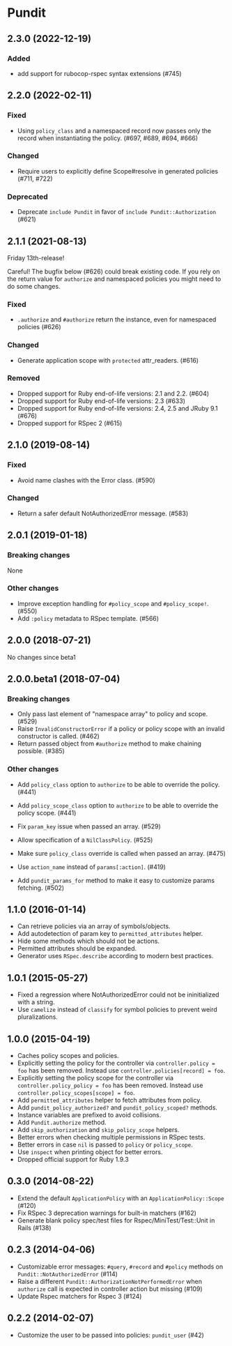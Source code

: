 # Pundit

## 2.3.0 (2022-12-19)

### Added

- add support for rubocop-rspec syntax extensions (#745)

## 2.2.0 (2022-02-11)

### Fixed

- Using `policy_class` and a namespaced record now passes only the record when instantiating the policy. (#697, #689, #694, #666)

### Changed

- Require users to explicitly define Scope#resolve in generated policies (#711, #722)

### Deprecated

- Deprecate `include Pundit` in favor of `include Pundit::Authorization` (#621)

## 2.1.1 (2021-08-13)

Friday 13th-release!

Careful! The bugfix below (#626) could break existing code. If you rely on the
return value for `authorize` and namespaced policies you might need to do some
changes.

### Fixed

- `.authorize` and `#authorize` return the instance, even for namespaced
  policies (#626)

### Changed

- Generate application scope with `protected` attr_readers. (#616)

### Removed

- Dropped support for Ruby end-of-life versions: 2.1 and 2.2. (#604)
- Dropped support for Ruby end-of-life versions: 2.3 (#633)
- Dropped support for Ruby end-of-life versions: 2.4, 2.5 and JRuby 9.1 (#676)
- Dropped support for RSpec 2 (#615)

## 2.1.0 (2019-08-14)

### Fixed

- Avoid name clashes with the Error class. (#590)

### Changed

- Return a safer default NotAuthorizedError message. (#583)

## 2.0.1 (2019-01-18)

### Breaking changes

None

### Other changes

- Improve exception handling for `#policy_scope` and `#policy_scope!`. (#550)
- Add `:policy` metadata to RSpec template. (#566)

## 2.0.0 (2018-07-21)

No changes since beta1

## 2.0.0.beta1 (2018-07-04)

### Breaking changes

- Only pass last element of "namespace array" to policy and scope. (#529)
- Raise `InvalidConstructorError` if a policy or policy scope with an invalid constructor is called. (#462)
- Return passed object from `#authorize` method to make chaining possible. (#385)

### Other changes

- Add `policy_class` option to `authorize` to be able to override the policy. (#441)
- Add `policy_scope_class` option to `authorize` to be able to override the policy scope. (#441)
- Fix `param_key` issue when passed an array. (#529)
- Allow specification of a `NilClassPolicy`. (#525)
- Make sure `policy_class` override is called when passed an array. (#475)

- Use `action_name` instead of `params[:action]`. (#419)
- Add `pundit_params_for` method to make it easy to customize params fetching. (#502)

## 1.1.0 (2016-01-14)

- Can retrieve policies via an array of symbols/objects.
- Add autodetection of param key to `permitted_attributes` helper.
- Hide some methods which should not be actions.
- Permitted attributes should be expanded.
- Generator uses `RSpec.describe` according to modern best practices.

## 1.0.1 (2015-05-27)

- Fixed a regression where NotAuthorizedError could not be ininitialized with a string.
- Use `camelize` instead of `classify` for symbol policies to prevent weird pluralizations.

## 1.0.0 (2015-04-19)

- Caches policy scopes and policies.
- Explicitly setting the policy for the controller via `controller.policy = foo` has been removed. Instead use `controller.policies[record] = foo`.
- Explicitly setting the policy scope for the controller via `controller.policy_policy = foo` has been removed. Instead use `controller.policy_scopes[scope] = foo`.
- Add `permitted_attributes` helper to fetch attributes from policy.
- Add `pundit_policy_authorized?` and `pundit_policy_scoped?` methods.
- Instance variables are prefixed to avoid collisions.
- Add `Pundit.authorize` method.
- Add `skip_authorization` and `skip_policy_scope` helpers.
- Better errors when checking multiple permissions in RSpec tests.
- Better errors in case `nil` is passed to `policy` or `policy_scope`.
- Use `inspect` when printing object for better errors.
- Dropped official support for Ruby 1.9.3

## 0.3.0 (2014-08-22)

- Extend the default `ApplicationPolicy` with an `ApplicationPolicy::Scope` (#120)
- Fix RSpec 3 deprecation warnings for built-in matchers (#162)
- Generate blank policy spec/test files for Rspec/MiniTest/Test::Unit in Rails (#138)

## 0.2.3 (2014-04-06)

- Customizable error messages: `#query`, `#record` and `#policy` methods on `Pundit::NotAuthorizedError` (#114)
- Raise a different `Pundit::AuthorizationNotPerformedError` when `authorize` call is expected in controller action but missing (#109)
- Update Rspec matchers for Rspec 3 (#124)

## 0.2.2 (2014-02-07)

- Customize the user to be passed into policies: `pundit_user` (#42)
